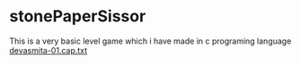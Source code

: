 # stonePaperSissor
This is a very basic level game which i have made in c programing language
[devasmita-01.cap.txt](https://github.com/DevPenSB/stonePaperSissor/files/11355794/devasmita-01.cap.txt)
